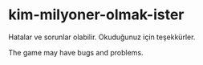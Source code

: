 # kim-milyoner-olmak-ister

Hatalar ve sorunlar olabilir. Okuduğunuz için teşekkürler.



The game may have bugs and problems.
